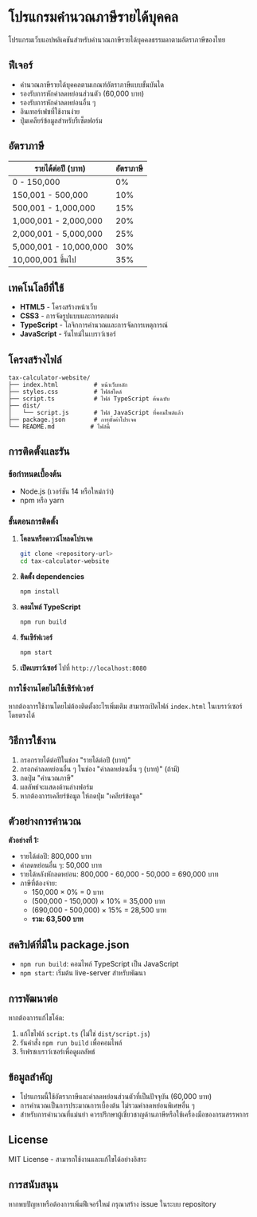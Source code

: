 # โปรแกรมคำนวณภาษีรายได้บุคคล

โปรแกรมเว็บแอปพลิเคชันสำหรับคำนวณภาษีรายได้บุคคลธรรมดาตามอัตราภาษีของไทย

## ฟีเจอร์

- คำนวณภาษีรายได้บุคคลตามเกณฑ์อัตราภาษีแบบขั้นบันได
- รองรับการหักค่าลดหย่อนส่วนตัว (60,000 บาท)
- รองรับการหักค่าลดหย่อนอื่น ๆ
- อินเทอร์เฟซที่ใช้งานง่าย
- ปุ่มเคลียร์ข้อมูลสำหรับรีเซ็ตฟอร์ม

## อัตราภาษี

| รายได้ต่อปี (บาท) | อัตราภาษี |
|-------------------|-----------|
| 0 - 150,000 | 0% |
| 150,001 - 500,000 | 10% |
| 500,001 - 1,000,000 | 15% |
| 1,000,001 - 2,000,000 | 20% |
| 2,000,001 - 5,000,000 | 25% |
| 5,000,001 - 10,000,000 | 30% |
| 10,000,001 ขึ้นไป | 35% |

## เทคโนโลยีที่ใช้

- **HTML5** - โครงสร้างหน้าเว็บ
- **CSS3** - การจัดรูปแบบและการตกแต่ง
- **TypeScript** - โลจิกการคำนวณและการจัดการเหตุการณ์
- **JavaScript** - รันไทม์ในเบราว์เซอร์

## โครงสร้างไฟล์

```
tax-calculator-website/
├── index.html          # หน้าเว็บหลัก
├── styles.css          # ไฟล์สไตล์
├── script.ts           # ไฟล์ TypeScript ต้นฉบับ
├── dist/
│   └── script.js       # ไฟล์ JavaScript ที่คอมไพล์แล้ว
├── package.json        # การตั้งค่าโปรเจค
└── README.md          # ไฟล์นี้
```

## การติดตั้งและรัน

### ข้อกำหนดเบื้องต้น

- Node.js (เวอร์ชัน 14 หรือใหม่กว่า)
- npm หรือ yarn

### ขั้นตอนการติดตั้ง

1. **โคลนหรือดาวน์โหลดโปรเจค**
   ```bash
   git clone <repository-url>
   cd tax-calculator-website
   ```

2. **ติดตั้ง dependencies**
   ```bash
   npm install
   ```

3. **คอมไพล์ TypeScript**
   ```bash
   npm run build
   ```

4. **รันเซิร์ฟเวอร์**
   ```bash
   npm start
   ```

5. **เปิดเบราว์เซอร์** ไปที่ `http://localhost:8080`

### การใช้งานโดยไม่ใช้เซิร์ฟเวอร์

หากต้องการใช้งานโดยไม่ต้องติดตั้งอะไรเพิ่มเติม สามารถเปิดไฟล์ `index.html` ในเบราว์เซอร์โดยตรงได้

## วิธีการใช้งาน

1. กรอกรายได้ต่อปีในช่อง "รายได้ต่อปี (บาท)"
2. กรอกค่าลดหย่อนอื่น ๆ ในช่อง "ค่าลดหย่อนอื่น ๆ (บาท)" (ถ้ามี)
3. กดปุ่ม "คำนวณภาษี"
4. ผลลัพธ์จะแสดงด้านล่างฟอร์ม
5. หากต้องการเคลียร์ข้อมูล ให้กดปุ่ม "เคลียร์ข้อมูล"

## ตัวอย่างการคำนวณ

**ตัวอย่างที่ 1:**
- รายได้ต่อปี: 800,000 บาท
- ค่าลดหย่อนอื่น ๆ: 50,000 บาท
- รายได้หลังหักลดหย่อน: 800,000 - 60,000 - 50,000 = 690,000 บาท
- ภาษีที่ต้องจ่าย: 
  - 150,000 × 0% = 0 บาท
  - (500,000 - 150,000) × 10% = 35,000 บาท  
  - (690,000 - 500,000) × 15% = 28,500 บาท
  - **รวม: 63,500 บาท**

## สคริปต์ที่มีใน package.json

- `npm run build`: คอมไพล์ TypeScript เป็น JavaScript
- `npm start`: เริ่มต้น live-server สำหรับพัฒนา

## การพัฒนาต่อ

หากต้องการแก้ไขโค้ด:

1. แก้ไขไฟล์ `script.ts` (ไม่ใช่ `dist/script.js`)
2. รันคำสั่ง `npm run build` เพื่อคอมไพล์
3. รีเฟรชเบราว์เซอร์เพื่อดูผลลัพธ์

## ข้อมูลสำคัญ

- โปรแกรมนี้ใช้อัตราภาษีและค่าลดหย่อนส่วนตัวที่เป็นปัจจุบัน (60,000 บาท)
- การคำนวณเป็นการประมาณการเบื้องต้น ไม่รวมค่าลดหย่อนพิเศษอื่น ๆ
- สำหรับการคำนวณที่แม่นยำ ควรปรึกษาผู้เชี่ยวชาญด้านภาษีหรือใช้เครื่องมือของกรมสรรพากร

## License

MIT License - สามารถใช้งานและแก้ไขได้อย่างอิสระ

## การสนับสนุน

หากพบปัญหาหรือต้องการเพิ่มฟีเจอร์ใหม่ กรุณาสร้าง issue ในระบบ repository

